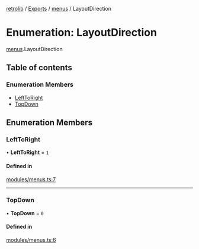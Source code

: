 [retrolib](../README.md) / [Exports](../modules.md) / [menus](../modules/menus.md) / LayoutDirection

# Enumeration: LayoutDirection

[menus](../modules/menus.md).LayoutDirection

## Table of contents

### Enumeration Members

- [LeftToRight](menus.LayoutDirection.md#lefttoright)
- [TopDown](menus.LayoutDirection.md#topdown)

## Enumeration Members

### LeftToRight

• **LeftToRight** = ``1``

#### Defined in

[modules/menus.ts:7](https://github.com/philbgarner/retrolib/blob/84e78a1/src/modules/menus.ts#L7)

___

### TopDown

• **TopDown** = ``0``

#### Defined in

[modules/menus.ts:6](https://github.com/philbgarner/retrolib/blob/84e78a1/src/modules/menus.ts#L6)
